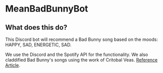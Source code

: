 # MeanBadBunnyBot


## What does this do?

This Discord bot will recommend a Bad Bunny song based on the moods: HAPPY, SAD, ENERGETIC, SAD. 

We use the Discord and the Spotify API for the functionality. We also claddified Bad Bunny's songs using the work of Critobal Veas. [Reference Article](https://towardsdatascience.com/predicting-the-music-mood-of-a-song-with-deep-learning-c3ac2b45229e). 
